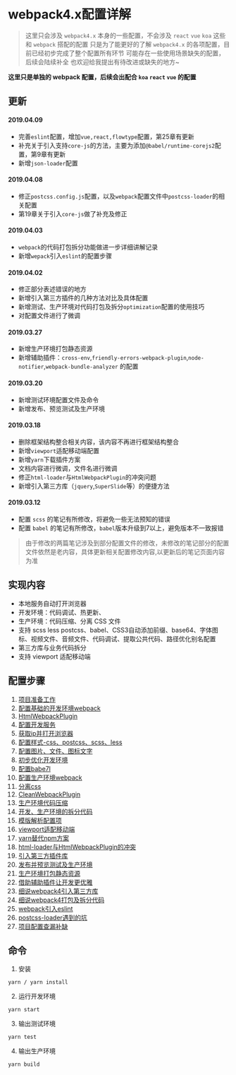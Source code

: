 # webpack4.x配置详解

> 这里只会涉及 `webpack4.x` 本身的一些配置，不会涉及 `react` `vue` `koa` 这些和 `webpack` 搭配的配置 
> 只是为了能更好的了解 `webpack4.x` 的各项配置，目前已经初步完成了整个配置所有环节 
> 可能存在一些使用场景缺失的配置，后续会陆续补全 
> 也欢迎给我提出有待改进或缺失的地方~

**这里只是单独的 webpack 配置，后续会出配合 `koa` `react` `vue` 的配置**

## 更新
#### 2019.04.09
* 完善`eslint`配置，增加`vue,react,flowtype`配置，第25章有更新
* 补充关于引入支持`core-js`的方法，主要为添加`@babel/runtime-corejs2`配置，第9章有更新
* 新增`json-loader`配置
#### 2019.04.08
* 修正`postcss.config.js`配置，以及`webpack`配置文件中`postcss-loader`的相关配置
* 第19章关于引入`core-js`做了补充及修正
#### 2019.04.03
* `webpack`的代码打包拆分功能做进一步详细讲解记录
* 新增`wepack`引入`eslint`的配置步骤
#### 2019.04.02
* 修正部分表述错误的地方
* 新增引入第三方插件的几种方法对比及具体配置
* 新增测试、生产环境对代码打包及拆分`optimization`配置的使用技巧
* 对配置文件进行了微调
#### 2019.03.27
* 新增生产环境打包静态资源
* 新增辅助插件：`cross-env`,`friendly-errors-webpack-plugin`,`node-notifier`,`webpack-bundle-analyzer` 的配置
#### 2019.03.20
* 新增测试环境配置文件及命令
* 新增发布、预览测试及生产环境
#### 2019.03.18
* 删除框架结构整合相关内容，该内容不再进行框架结构整合
* 新增`viewport`适配移动端配置
* 新增`yarn`下载插件方案
* 文档内容进行微调，文件名进行微调
* 修正`html-loader`与`HtmlWebpackPlugin`的冲突问题
* 新增引入第三方库（`jquery`,`SuperSlide`等）的便捷方法
#### 2019.03.12
* 配置 `scss` 的笔记有所修改，将避免一些无法预知的错误
* 配置 `babel` 的笔记有所修改，`babel`版本升级到7以上，避免版本不一致报错

> 由于修改的两篇笔记涉及到部分配置文件的修改，未修改的笔记部分的配置文件依然是老内容，具体更新相关配置修改内容,以更新后的笔记页面内容为准

## 实现内容

* 本地服务自动打开浏览器
* 开发环境：代码调试、热更新、
* 生产环境：代码压缩、分离 CSS 文件 
* 支持 scss less postcss、babel、CSS3自动添加前缀、base64、字体图标、视频文件、音频文件、代码调试、提取公共代码、路径优化别名配置
* 第三方库与业务代码拆分
* 支持 viewport 适配移动端

## 配置步骤

1. [项目准备工作][1] 
2. [配置基础的开发环境webpack][2] 
3. [HtmlWebpackPlugin][3] 
4. [配置开发服务][4] 
5. [获取ip并打开浏览器][5] 
6. [配置样式-css、postcss、scss、less][6] 
7. [配置图片、文件、图标文字][7] 
8. [初步优化开发环境][8] 
9. [配置babe7l][9]  
10. [配置生产环境webpack][10] 
11. [分离css][11] 
12. [CleanWebpackPlugin][12] 
13. [生产环境代码压缩][13] 
14. [开发、生产环境的拆分代码][14] 
15. [模版解析配置项][15] 
16. [viewport适配移动端][16] 
17. [yarn替代npm方案][17] 
18. [html-loader与HtmlWebpackPlugin的冲突][18] 
19. [引入第三方插件库][19] 
20. [发布并预览测试及生产环境][20] 
21. [生产环境打包静态资源][21] 
22. [借助辅助插件让开发更优雅][22] 
23. [细说webpack4引入第三方库][23] 
24. [细说webpack4打包及拆分代码][24] 
25. [webpack引入eslint][25] 
26. [postcss-loader遇到的坑][26] 
27. [项目配置查漏补缺][27] 

## 命令

1. 安装

```
yarn / yarn install
```

2. 运行开发环境

```
yarn start
```

3. 输出测试环境

```
yarn test
```

4. 输出生产环境

```
yarn build
```


[1]:https://github.com/kaivin/webpack4.x/blob/master/README/01：项目准备工作.md "项目准备工作" 
[2]:https://github.com/kaivin/webpack4.x/blob/master/README/02：配置基础的开发环境webpack.md "配置基础的开发环境webpack" 
[3]:https://github.com/kaivin/webpack4.x/blob/master/README/03：HtmlWebpackPlugin.md "HtmlWebpackPlugin" 
[4]:https://github.com/kaivin/raw/master/README/04：配置开发服务.md "配置开发服务" 
[5]:https://github.com/kaivin/webpack4.x/blob/master/README/05：获取ip并打开浏览器.md "获取ip并打开浏览器" 
[6]:https://github.com/kaivin/webpack4.x/blob/master/README/06：配置样式-css、postcss、scss、less.md "配置样式-css、postcss、scss、less" 
[7]:https://github.com/kaivin/webpack4.x/blob/master/README/07：配置图片、文件、图标文字.md "配置图片、文件、图标文字" 
[8]:https://github.com/kaivin/webpack4.x/blob/master/README/08：初步优化开发环境.md "初步优化开发环境" 
[9]:https://github.com/kaivin/webpack4.x/blob/master/README/09：配置babel7.md "配置babel7" 
[10]:https://github.com/kaivin/webpack4.x/blob/master/README/10：配置生产环境webpack.md "配置生产环境webpack" 
[11]:https://github.com/kaivin/webpack4.x/blob/master/README/11：分离css.md "分离css" 
[12]:https://github.com/kaivin/webpack4.x/blob/master/README/12：CleanWebpackPlugin.md "CleanWebpackPlugin" 
[13]:https://github.com/kaivin/webpack4.x/blob/master/README/13：生产环境代码压缩.md "生产环境代码压缩" 
[14]:https://github.com/kaivin/webpack4.x/blob/master/README/14：开发、生产环境的拆分代码.md "开发、生产环境的拆分代码" 
[15]:https://github.com/kaivin/webpack4.x/blob/master/README/15：模版解析配置项.md "模版解析配置项" 
[16]:https://github.com/kaivin/webpack4.x/blob/master/README/16：viewport适配移动端.md "viewport适配移动端" 
[17]:https://github.com/kaivin/webpack4.x/blob/master/README/17：yarn替代npm方案.md "yarn替代npm方案" 
[18]:https://github.com/kaivin/webpack4.x/blob/master/README/18：html-loader与HtmlWebpackPlugin的冲突.md "html-loader与HtmlWebpackPlugin的冲突" 
[19]:https://github.com/kaivin/webpack4.x/blob/master/README/19：引入第三方插件库.md "引入第三方插件库" 
[20]:https://github.com/kaivin/webpack4.x/blob/master/README/20：发布并预览测试及生产环境.md "发布并预览测试及生产环境" 
[21]:https://github.com/kaivin/webpack4.x/blob/master/README/21：生产环境打包静态资源.md "生产环境打包静态资源" 
[22]:https://github.com/kaivin/webpack4.x/blob/master/README/22：借助辅助插件让开发更优雅.md "借助辅助插件让开发更优雅" 
[23]:https://github.com/kaivin/webpack4.x/blob/master/README/23：细说webpack4引入第三方库.md "细说webpack4引入第三方库" 
[24]:https://github.com/kaivin/webpack4.x/blob/master/README/24：细说webpack4打包及拆分代码.md "细说webpack4打包及拆分代码" 
[25]:https://github.com/kaivin/webpack4.x/blob/master/README/25：webpack引入eslint.md "webpack引入eslint" 
[26]:https://github.com/kaivin/webpack4.x/blob/master/README/26：postcss-loader遇到的坑.md "postcss-loader遇到的坑" 
[27]:https://github.com/kaivin/webpack4.x/blob/master/README/27：项目配置查漏补缺.md "项目配置查漏补缺" 